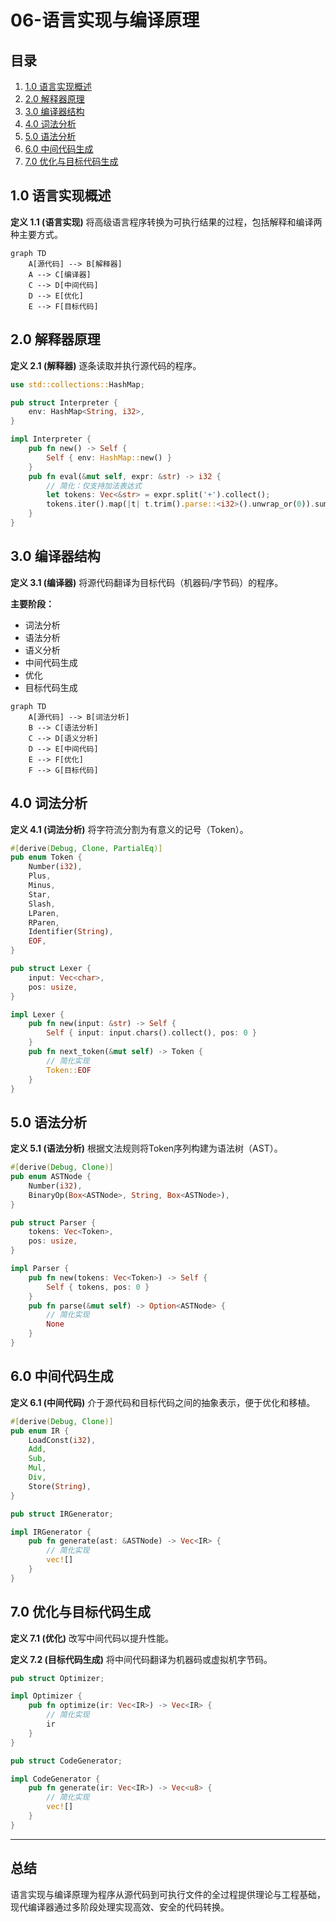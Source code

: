 # 06-语言实现与编译原理

## 目录

1. [1.0 语言实现概述](#10-语言实现概述)
2. [2.0 解释器原理](#20-解释器原理)
3. [3.0 编译器结构](#30-编译器结构)
4. [4.0 词法分析](#40-词法分析)
5. [5.0 语法分析](#50-语法分析)
6. [6.0 中间代码生成](#60-中间代码生成)
7. [7.0 优化与目标代码生成](#70-优化与目标代码生成)

## 1.0 语言实现概述

**定义 1.1 (语言实现)**
将高级语言程序转换为可执行结果的过程，包括解释和编译两种主要方式。

```mermaid
graph TD
    A[源代码] --> B[解释器]
    A --> C[编译器]
    C --> D[中间代码]
    D --> E[优化]
    E --> F[目标代码]
```

## 2.0 解释器原理

**定义 2.1 (解释器)**
逐条读取并执行源代码的程序。

```rust
use std::collections::HashMap;

pub struct Interpreter {
    env: HashMap<String, i32>,
}

impl Interpreter {
    pub fn new() -> Self {
        Self { env: HashMap::new() }
    }
    pub fn eval(&mut self, expr: &str) -> i32 {
        // 简化：仅支持加法表达式
        let tokens: Vec<&str> = expr.split('+').collect();
        tokens.iter().map(|t| t.trim().parse::<i32>().unwrap_or(0)).sum()
    }
}
```

## 3.0 编译器结构

**定义 3.1 (编译器)**
将源代码翻译为目标代码（机器码/字节码）的程序。

**主要阶段：**
- 词法分析
- 语法分析
- 语义分析
- 中间代码生成
- 优化
- 目标代码生成

```mermaid
graph TD
    A[源代码] --> B[词法分析]
    B --> C[语法分析]
    C --> D[语义分析]
    D --> E[中间代码]
    E --> F[优化]
    F --> G[目标代码]
```

## 4.0 词法分析

**定义 4.1 (词法分析)**
将字符流分割为有意义的记号（Token）。

```rust
#[derive(Debug, Clone, PartialEq)]
pub enum Token {
    Number(i32),
    Plus,
    Minus,
    Star,
    Slash,
    LParen,
    RParen,
    Identifier(String),
    EOF,
}

pub struct Lexer {
    input: Vec<char>,
    pos: usize,
}

impl Lexer {
    pub fn new(input: &str) -> Self {
        Self { input: input.chars().collect(), pos: 0 }
    }
    pub fn next_token(&mut self) -> Token {
        // 简化实现
        Token::EOF
    }
}
```

## 5.0 语法分析

**定义 5.1 (语法分析)**
根据文法规则将Token序列构建为语法树（AST）。

```rust
#[derive(Debug, Clone)]
pub enum ASTNode {
    Number(i32),
    BinaryOp(Box<ASTNode>, String, Box<ASTNode>),
}

pub struct Parser {
    tokens: Vec<Token>,
    pos: usize,
}

impl Parser {
    pub fn new(tokens: Vec<Token>) -> Self {
        Self { tokens, pos: 0 }
    }
    pub fn parse(&mut self) -> Option<ASTNode> {
        // 简化实现
        None
    }
}
```

## 6.0 中间代码生成

**定义 6.1 (中间代码)**
介于源代码和目标代码之间的抽象表示，便于优化和移植。

```rust
#[derive(Debug, Clone)]
pub enum IR {
    LoadConst(i32),
    Add,
    Sub,
    Mul,
    Div,
    Store(String),
}

pub struct IRGenerator;

impl IRGenerator {
    pub fn generate(ast: &ASTNode) -> Vec<IR> {
        // 简化实现
        vec![]
    }
}
```

## 7.0 优化与目标代码生成

**定义 7.1 (优化)**
改写中间代码以提升性能。

**定义 7.2 (目标代码生成)**
将中间代码翻译为机器码或虚拟机字节码。

```rust
pub struct Optimizer;

impl Optimizer {
    pub fn optimize(ir: Vec<IR>) -> Vec<IR> {
        // 简化实现
        ir
    }
}

pub struct CodeGenerator;

impl CodeGenerator {
    pub fn generate(ir: Vec<IR>) -> Vec<u8> {
        // 简化实现
        vec![]
    }
}
```

---

## 总结

语言实现与编译原理为程序从源代码到可执行文件的全过程提供理论与工程基础，现代编译器通过多阶段处理实现高效、安全的代码转换。 